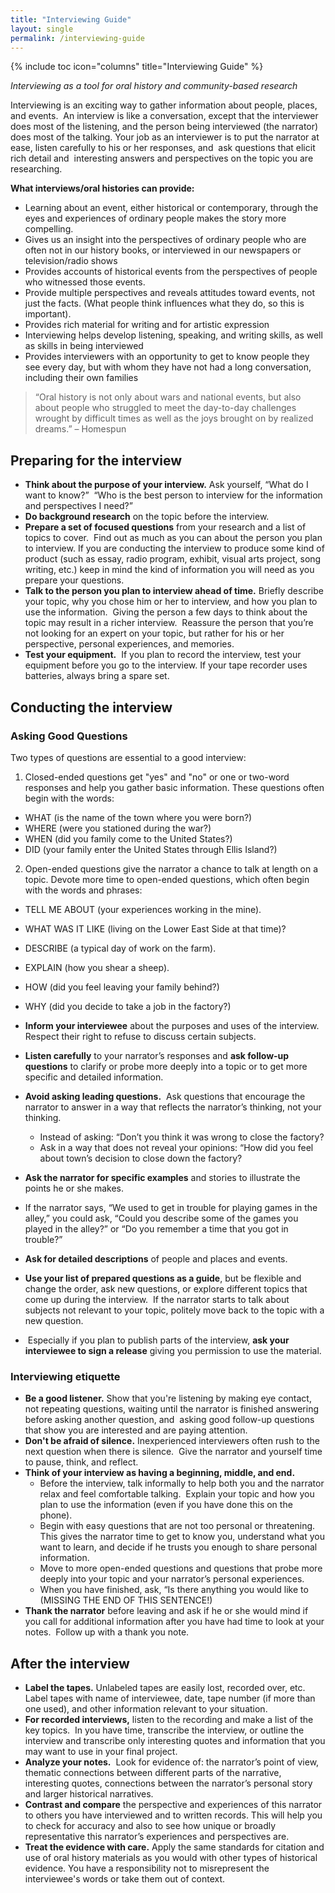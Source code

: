 ```yaml
---
title: "Interviewing Guide"
layout: single
permalink: /interviewing-guide
---
```


{% include toc icon="columns" title="Interviewing Guide" %}

*Interviewing as a tool for oral history and community-based research*

Interviewing is an exciting way to gather information about people, places, and events.  An interview is like a conversation, except that the interviewer does most of the listening, and the person being interviewed (the narrator) does most of the talking. Your job as an interviewer is to put the narrator at ease, listen carefully to his or her responses, and  ask questions that elicit rich detail and  interesting answers and perspectives on the topic you are researching.

**What interviews/oral histories can provide:**

- Learning about an event, either historical or contemporary, through  the eyes and experiences of ordinary people makes the story  more compelling.
- Gives us an insight into the perspectives of ordinary people who are  often not in our history books, or interviewed in our newspapers or  television/radio shows
- Provides accounts of historical events from the perspectives of  people who witnessed those events.
- Provide multiple perspectives and reveals attitudes toward events,  not just the facts. (What people think influences what they do, so  this is important).
- Provides rich material for writing and for artistic expression
- Interviewing helps develop listening, speaking, and writing skills,  as well as skills in being interviewed
- Provides interviewers with an opportunity to get to know people they  see every day, but with whom they have not had a long conversation,  including their own families

>“Oral history is not only about wars and national events, but also  about people who struggled to meet the day-to-day challenges wrought  by difficult times as well as the joys brought on by realized  dreams.”
>– Homespun

## Preparing for the interview

- **Think about the purpose of your interview.** Ask yourself, “What  do I want to know?”  “Who is the best person to interview for the  information and perspectives I need?”
- **Do background research** on the topic before the interview.
- **Prepare a set of focused questions** from your research and a list  of topics to cover.  Find out as much as you can about the person  you plan to interview. If you are conducting the interview to  produce some kind of product (such as essay, radio program, exhibit,  visual arts project, song writing, etc.) keep in mind the kind of  information you will need as you prepare your questions.
- **Talk to the person you plan to interview ahead of time.** Briefly  describe your topic, why you chose him or her to interview, and how  you plan to use the information.  Giving the person a few days to  think about the topic may result in a richer interview.  Reassure  the person that you’re not looking for an expert on your topic, but  rather for his or her perspective, personal experiences,  and memories.
- **Test your equipment.**  If you plan to record the interview, test  your equipment before you go to the interview. If your tape recorder  uses batteries, always bring a spare set.

## Conducting the interview

### Asking Good Questions

Two types of questions are essential to a good interview:

1. Closed-ended questions get "yes" and "no" or one or two-word  responses and help you gather basic information. These questions  often begin with the words:
 - WHAT (is the name of the town where you were born?)
 - WHERE (were you stationed during the war?)
 - WHEN (did you family come to the United States?)
 - DID (your family enter the United States through Ellis Island?)
2. Open-ended questions give the narrator a chance to talk at length on  a topic. Devote more time to open-ended questions, which often begin  with the words and phrases:
 - TELL ME ABOUT (your experiences working in the mine).
 - WHAT WAS IT LIKE (living on the Lower East Side at that time)?
 - DESCRIBE (a typical day of work on the farm).
 - EXPLAIN (how you shear a sheep).
 - HOW (did you feel leaving your family behind?)
 - WHY (did you decide to take a job in the factory?)

- **Inform your interviewee** about the purposes and uses of the  interview.  Respect their right to refuse to discuss  certain subjects.
- **Listen carefully** to your narrator’s responses and **ask  follow-up questions** to clarify or probe more deeply into a topic  or to get more specific and detailed information.
- **Avoid asking leading questions.**  Ask questions that encourage  the narrator to answer in a way that reflects the narrator’s  thinking, not your thinking.
  - Instead of asking: “Don’t you think it  was wrong to close the factory?
  - Ask in a way that does not reveal your opinions: “How did you feel  about town’s decision to close down the factory?
- **Ask the narrator for specific examples** and stories to illustrate  the points he or she makes.
 - If the narrator says, “We used to get in trouble for playing games  in the alley,” you could ask, “Could you describe some of the games  you played in the alley?” or “Do you remember a time that you got in  trouble?”
- **Ask for detailed descriptions** of people and places and events.
- **Use your list of prepared questions as a guide**, but be flexible  and change the order, ask new questions, or explore different topics  that come up during the interview.  If the narrator starts to talk  about subjects not relevant to your topic, politely move back to the  topic with a new question.
-  Especially if you plan to publish parts of the interview, **ask  your interviewee to sign a release** giving you permission to use  the material.

### Interviewing etiquette

- **Be a good listener.** Show that you're listening by making eye  contact, not repeating questions, waiting until the narrator is  finished answering before asking another question, and  asking good  follow-up questions that show you are interested and are  paying attention.
- **Don't be afraid of silence.** Inexperienced interviewers often  rush to the next question when there is silence.  Give the narrator  and yourself time to pause, think, and reflect.
- **Think of your interview as having a beginning, middle, and end.**
  - Before the interview, talk informally to help both you and the  narrator relax and feel comfortable talking.  Explain your topic and  how you plan to use the information (even if you have done this on  the phone).
  - Begin with easy questions that are not too personal or  threatening.  This gives the narrator time to get to know you,  understand what you want to learn, and decide if he trusts you  enough to share personal information.
  - Move to more open-ended questions and questions that probe more  deeply into your topic and your narrator’s personal experiences.
  - When you have finished, ask, “Is there anything you would like to (MISSING THE END OF THIS SENTENCE!)
- **Thank the narrator** before leaving and ask if he or she would  mind if you call for additional information after you have had time  to look at your notes.  Follow up with a thank you note.

## After the interview

- **Label the tapes.** Unlabeled tapes are easily lost, recorded  over, etc. Label tapes with name of interviewee, date, tape number  (if more than one used), and other information relevant to  your situation.
- **For recorded interviews,** listen to the recording and make a list  of the key topics.  In you have time, transcribe the interview, or  outline the interview and transcribe only interesting quotes and  information that you may want to use in your final project.
- **Analyze your notes.**  Look for evidence of: the narrator’s point  of view, thematic connections between different parts of the  narrative, interesting quotes, connections between the narrator’s  personal story and larger historical narratives.
- **Contrast and compare** the perspective and experiences of this narrator to others you have interviewed and to written records. This will help you to check for accuracy and also to see how unique or broadly representative this narrator’s experiences and perspectives are.
- **Treat the evidence with care.** Apply the same standards for citation and use of oral history materials as you would with other types of historical evidence. You have a responsibility not to misrepresent the interviewee's words or take them out of context.
